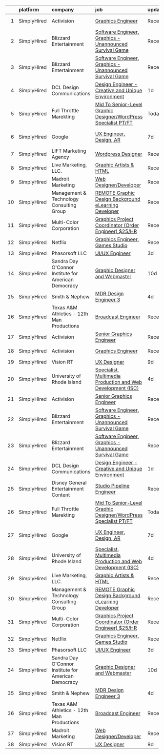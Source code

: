 

|    | platform    | company                                              | job                                                                                                                                                                          | update_time   | location                 |
|---:|:------------|:-----------------------------------------------------|:-----------------------------------------------------------------------------------------------------------------------------------------------------------------------------|:--------------|:-------------------------|
|  1 | SimplyHired | Activision                                           | [Graphics Engineer](https://www.simplyhired.com/job/3nyPrBR4XcW_YppdUw-1_9Upcw8ZgcTbievP1SqN2NedsDPSUwDrMg?q=graphic+engineer)                                               | Recently      | Los Angeles, CA          |
|  2 | SimplyHired | Blizzard Entertainment                               | [Software Engineer, Graphics - Unannounced Survival Game](https://www.simplyhired.com/job/NUK4mbBCRI5wIENh-DNnNuS2SQlef6skaQhhcWJ6Ry3dJh5-F1ZZSA?q=graphic+engineer)         | Recently      | Irvine, CA               |
|  3 | SimplyHired | Blizzard Entertainment                               | [Software Engineer, Graphics - Unannounced Survival Game](https://www.simplyhired.com/job/NUK4mbBCRI5wIENh-DNnNuS2SQlef6skaQhhcWJ6Ry3dJh5-F1ZZSA?q=graphic+engineer)         | Recently      | Irvine, CA               |
|  4 | SimplyHired | DCL Design Communications                            | [Design Engineer - Creative and Unique Environment](https://www.simplyhired.com/job/VXmAJXdNkK6dUb1106Rdi4_NIXEGSaRUuXjXETh-_OoKlkdjfAqKnQ?q=graphic+engineer)               | 1d            | Randolph, MA             |
|  5 | SimplyHired | Full Throttle Marekting                              | [Mid To Senior-Level Graphic Designer/WordPress Specialist PT/FT](https://www.simplyhired.com/job/qUJaC9pxtqJUjUadH0rhTTnrXcXuIIxgv9o2IN9wpln3kFiXuYbq_w?q=graphic+engineer) | Today         | Remote                   |
|  6 | SimplyHired | Google                                               | [UX Engineer, Design, AR](https://www.simplyhired.com/job/j4SSlIIEugCESliEx2RNJlrqSzPC8aSz6FpQNB9LH-BfCu5R7HVgew?q=graphic+engineer)                                         | 7d            | San Francisco, CA        |
|  7 | SimplyHired | LIFT Marketing Agency                                | [Wordpress Designer](https://www.simplyhired.com/job/Q_c0dPIknWiGda4WUnzVuUYxryU-NjP8Hwa0kapQhsRQW6xBOeMWtQ?q=graphic+engineer)                                              | Recently      | Fort Worth, TX           |
|  8 | SimplyHired | Live Marketing, LLC.                                 | [Graphic Artists & HTML](https://www.simplyhired.com/job/sgkF8TM16laJTJ07-XRSpAz3lUUAXrrPWuXMENP-sp5UiCi0XknwCQ?q=graphic+engineer)                                          | Recently      | Tampa, FL                |
|  9 | SimplyHired | Madroit Marketing                                    | [Web Designer/Developer](https://www.simplyhired.com/job/2ECCZKv_yRidqYSoG3u4dtl6EIssDNlefGaCRzsDoIHb3JnxZOP6Lw?q=graphic+engineer)                                          | Recently      | Remote                   |
| 10 | SimplyHired | Management & Technology Consulting Group             | [REMOTE Graphic Design Background eLearning Developer](https://www.simplyhired.com/job/adLLUmw1imH60b_FKl-Gv6iQua5ynoSWF2InCeS5K4JcMyKKdqwf4Q?q=graphic+engineer)            | Recently      | Newark, NJ +24 locations |
| 11 | SimplyHired | Multi-Color Corporation                              | [Graphics Project Coordinator (Order Engineer) $25/HR](https://www.simplyhired.com/job/kGFwnfC_AhTJF9VZ-bm_jePzVKG9eelS5TvrkpYPvxC7PLsV3WpzGA?q=graphic+engineer)            | Recently      | Bowling Green, KY        |
| 12 | SimplyHired | Netflix                                              | [Graphics Engineer, Games Studio](https://www.simplyhired.com/job/R99sop4w15-z4eNYOl5e1cwgJA1OrxTWdlftBWBNpw8hEG9Vmc1eyw?q=graphic+engineer)                                 | Recently      | Los Angeles, CA          |
| 13 | SimplyHired | Phasorsoft LLC                                       | [UI/UX Engineer](https://www.simplyhired.com/job/vUMTknL4mRBtXsJ9x4CjhOUUy_iXx7YNS9w7MeY0i7kCoETsSuN8lw?q=graphic+engineer)                                                  | 3d            | Plano, TX                |
| 14 | SimplyHired | Sandra Day O'Connor Institute for American Democracy | [Graphic Designer and Webmaster](https://www.simplyhired.com/job/aBIctNmP-qhmGlGmgIUmfglTJzOnMcFaR3EBqgAHoA82n9ZyT-9vGg?q=graphic+engineer)                                  | 10d           | Remote                   |
| 15 | SimplyHired | Smith & Nephew                                       | [MDR Design Engineer 3](https://www.simplyhired.com/job/UVRn2RNi3ozbWrHiNH9WqV74skHyWnSt5Qwht2gQH8dZz7eIN6IGpQ?q=graphic+engineer)                                           | 4d            | Memphis, TN              |
| 16 | SimplyHired | Texas A&M Athletics - 12th Man Productions           | [Broadcast Engineer](https://www.simplyhired.com/job/FvqtjkPQOHFz7okHbknjuZGriHK1tUpOYJrYq7y5M_E_VlNyFcveLg?q=graphic+engineer)                                              | Recently      | College Station, TX      |
| 17 | SimplyHired | Activision                                           | [Senior Graphics Engineer](https://www.simplyhired.com/job/l2zzUcj5MAZhR6qhB0moUj4qb8R7nY_9JgY5TSxTlhalHNk4t1G7Uw?q=graphic+engineer)                                        | Recently      | Los Angeles, CA          |
| 18 | SimplyHired | Activision                                           | [Graphics Engineer](https://www.simplyhired.com/job/3nyPrBR4XcW_YppdUw-1_9Upcw8ZgcTbievP1SqN2NedsDPSUwDrMg?q=graphic+engineer)                                               | Recently      | Los Angeles, CA          |
| 19 | SimplyHired | Vision RT                                            | [UX Designer](https://www.simplyhired.com/job/Ps7QXapMpvVwE29j0eSijAVP4WAk69fekUWmZ-wL1RHqKOgE1V_HVg?q=graphic+engineer)                                                     | 9d            | Remote                   |
| 20 | SimplyHired | University of Rhode Island                           | [Specialist, Multimedia Production and Web Development (ISC)](https://www.simplyhired.com/job/2ixL2ROB8Kod9lUnnnMUrFIamXF3RFbRO5zuMXVF1Zu_vH2iGDJvaA?q=graphic+engineer)     | 4d            | Narragansett, RI         |
| 21 | SimplyHired | Activision                                           | [Senior Graphics Engineer](https://www.simplyhired.com/job/l2zzUcj5MAZhR6qhB0moUj4qb8R7nY_9JgY5TSxTlhalHNk4t1G7Uw?q=graphic+engineer)                                        | Recently      | Los Angeles, CA          |
| 22 | SimplyHired | Blizzard Entertainment                               | [Software Engineer, Graphics - Unannounced Survival Game](https://www.simplyhired.com/job/NUK4mbBCRI5wIENh-DNnNuS2SQlef6skaQhhcWJ6Ry3dJh5-F1ZZSA?q=graphic+engineer)         | Recently      | Irvine, CA               |
| 23 | SimplyHired | Blizzard Entertainment                               | [Software Engineer, Graphics - Unannounced Survival Game](https://www.simplyhired.com/job/NUK4mbBCRI5wIENh-DNnNuS2SQlef6skaQhhcWJ6Ry3dJh5-F1ZZSA?q=graphic+engineer)         | Recently      | Irvine, CA               |
| 24 | SimplyHired | DCL Design Communications                            | [Design Engineer - Creative and Unique Environment](https://www.simplyhired.com/job/VXmAJXdNkK6dUb1106Rdi4_NIXEGSaRUuXjXETh-_OoKlkdjfAqKnQ?q=graphic+engineer)               | 1d            | Randolph, MA             |
| 25 | SimplyHired | Disney General Entertainment Content                 | [Studio Pipeline Engineer](https://www.simplyhired.com/job/14u5DmFTPNv7GNIHpcYaOdRVyGm4p8WjPvHjYiOMGgcpsHiD7hpVOg?q=graphic+engineer)                                        | Recently      | Glendale, CA             |
| 26 | SimplyHired | Full Throttle Marekting                              | [Mid To Senior-Level Graphic Designer/WordPress Specialist PT/FT](https://www.simplyhired.com/job/qUJaC9pxtqJUjUadH0rhTTnrXcXuIIxgv9o2IN9wpln3kFiXuYbq_w?q=graphic+engineer) | Today         | Remote                   |
| 27 | SimplyHired | Google                                               | [UX Engineer, Design, AR](https://www.simplyhired.com/job/j4SSlIIEugCESliEx2RNJlrqSzPC8aSz6FpQNB9LH-BfCu5R7HVgew?q=graphic+engineer)                                         | 7d            | San Francisco, CA        |
| 28 | SimplyHired | University of Rhode Island                           | [Specialist, Multimedia Production and Web Development (ISC)](https://www.simplyhired.com/job/2ixL2ROB8Kod9lUnnnMUrFIamXF3RFbRO5zuMXVF1Zu_vH2iGDJvaA?q=graphic+engineer)     | 4d            | Narragansett, RI         |
| 29 | SimplyHired | Live Marketing, LLC.                                 | [Graphic Artists & HTML](https://www.simplyhired.com/job/sgkF8TM16laJTJ07-XRSpAz3lUUAXrrPWuXMENP-sp5UiCi0XknwCQ?q=graphic+engineer)                                          | Recently      | Tampa, FL                |
| 30 | SimplyHired | Management & Technology Consulting Group             | [REMOTE Graphic Design Background eLearning Developer](https://www.simplyhired.com/job/adLLUmw1imH60b_FKl-Gv6iQua5ynoSWF2InCeS5K4JcMyKKdqwf4Q?q=graphic+engineer)            | Recently      | Newark, NJ +24 locations |
| 31 | SimplyHired | Multi-Color Corporation                              | [Graphics Project Coordinator (Order Engineer) $25/HR](https://www.simplyhired.com/job/kGFwnfC_AhTJF9VZ-bm_jePzVKG9eelS5TvrkpYPvxC7PLsV3WpzGA?q=graphic+engineer)            | Recently      | Bowling Green, KY        |
| 32 | SimplyHired | Netflix                                              | [Graphics Engineer, Games Studio](https://www.simplyhired.com/job/R99sop4w15-z4eNYOl5e1cwgJA1OrxTWdlftBWBNpw8hEG9Vmc1eyw?q=graphic+engineer)                                 | Recently      | Los Angeles, CA          |
| 33 | SimplyHired | Phasorsoft LLC                                       | [UI/UX Engineer](https://www.simplyhired.com/job/vUMTknL4mRBtXsJ9x4CjhOUUy_iXx7YNS9w7MeY0i7kCoETsSuN8lw?q=graphic+engineer)                                                  | 3d            | Plano, TX                |
| 34 | SimplyHired | Sandra Day O'Connor Institute for American Democracy | [Graphic Designer and Webmaster](https://www.simplyhired.com/job/aBIctNmP-qhmGlGmgIUmfglTJzOnMcFaR3EBqgAHoA82n9ZyT-9vGg?q=graphic+engineer)                                  | 10d           | Remote                   |
| 35 | SimplyHired | Smith & Nephew                                       | [MDR Design Engineer 3](https://www.simplyhired.com/job/UVRn2RNi3ozbWrHiNH9WqV74skHyWnSt5Qwht2gQH8dZz7eIN6IGpQ?q=graphic+engineer)                                           | 4d            | Memphis, TN              |
| 36 | SimplyHired | Texas A&M Athletics - 12th Man Productions           | [Broadcast Engineer](https://www.simplyhired.com/job/FvqtjkPQOHFz7okHbknjuZGriHK1tUpOYJrYq7y5M_E_VlNyFcveLg?q=graphic+engineer)                                              | Recently      | College Station, TX      |
| 37 | SimplyHired | Madroit Marketing                                    | [Web Designer/Developer](https://www.simplyhired.com/job/2ECCZKv_yRidqYSoG3u4dtl6EIssDNlefGaCRzsDoIHb3JnxZOP6Lw?q=graphic+engineer)                                          | Recently      | Remote                   |
| 38 | SimplyHired | Vision RT                                            | [UX Designer](https://www.simplyhired.com/job/Ps7QXapMpvVwE29j0eSijAVP4WAk69fekUWmZ-wL1RHqKOgE1V_HVg?q=graphic+engineer)                                                     | 9d            | Remote                   |